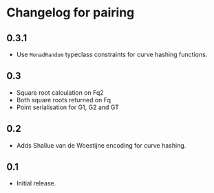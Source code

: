 # Changelog for pairing

## 0.3.1

* Use `MonadRandom` typeclass constraints for curve hashing functions.

## 0.3

- Square root calculation on Fq2
- Both square roots returned on Fq
- Point serialisation for G1, G2 and GT

## 0.2

* Adds Shallue van de Woestijne encoding for curve hashing.

## 0.1

* Initial release.
